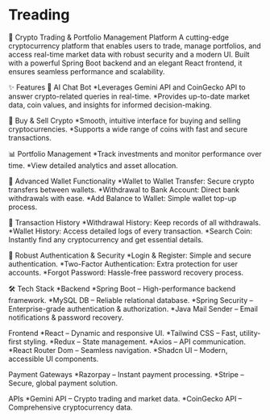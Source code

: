 # Treading
🚀 Crypto Trading & Portfolio Management Platform
A cutting-edge cryptocurrency platform that enables users to trade, manage portfolios, and access real-time market data with robust security and a modern UI. Built with a powerful Spring Boot backend and an elegant React frontend, it ensures seamless performance and scalability.

✨ Features
🤖 AI Chat Bot
*Leverages Gemini API and CoinGecko API to answer crypto-related queries in real-time.
*Provides up-to-date market data, coin values, and insights for informed decision-making.

💱 Buy & Sell Crypto
*Smooth, intuitive interface for buying and selling cryptocurrencies.
*Supports a wide range of coins with fast and secure transactions.

📊 Portfolio Management
*Track investments and monitor performance over time.
*View detailed analytics and asset allocation.

💼 Advanced Wallet Functionality
*Wallet to Wallet Transfer: Secure crypto transfers between wallets.
*Withdrawal to Bank Account: Direct bank withdrawals with ease.
*Add Balance to Wallet: Simple wallet top-up process.

📜 Transaction History
*Withdrawal History: Keep records of all withdrawals.
*Wallet History: Access detailed logs of every transaction.
*Search Coin: Instantly find any cryptocurrency and get essential details.

🔐 Robust Authentication & Security
*Login & Register: Simple and secure authentication.
*Two-Factor Authentication: Extra protection for user accounts.
*Forgot Password: Hassle-free password recovery process.

🛠 Tech Stack
*Backend
*Spring Boot – High-performance backend framework.
*MySQL DB – Reliable relational database.
*Spring Security – Enterprise-grade authentication & authorization.
*Java Mail Sender – Email notifications & password recovery.

Frontend
*React – Dynamic and responsive UI.
*Tailwind CSS – Fast, utility-first styling.
*Redux – State management.
*Axios – API communication.
*React Router Dom – Seamless navigation.
*Shadcn UI – Modern, accessible UI components.

Payment Gateways
*Razorpay – Instant payment processing.
*Stripe – Secure, global payment solution.

APIs
*Gemini API – Crypto trading and market data.
*CoinGecko API – Comprehensive cryptocurrency data.
